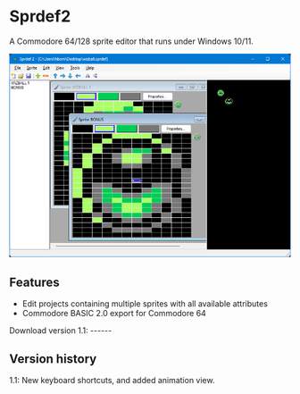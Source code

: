 # Sprdef2
A Commodore 64/128 sprite editor that runs under Windows 10/11.

![The main window of Sprdef2](https://raw.githubusercontent.com/Anders-H/Sprdef2/main/screenshotv1_1.jpg)

## Features

* Edit projects containing multiple sprites with all available attributes
* Commodore BASIC 2.0 export for Commodore 64

Download version 1.1: ------

## Version history

1.1: New keyboard shortcuts, and added animation view.
